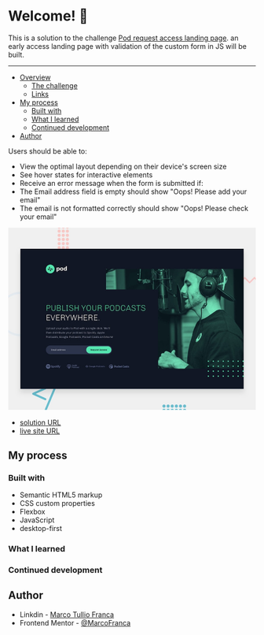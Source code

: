# Welcome! 👋

This is a solution to the challenge [Pod request access landing page](https://www.frontendmentor.io/challenges/pod-request-access-landing-page-eyTmdkLSG). an early access landing page with validation of the custom form in JS will be built.

---

- [Overview](#overview)
    - [The challenge](#the-challenge)
    - [Links](#links)
- [My process](#my-process)
    - [Built with](#built-with)
    - [What I learned](#what-i-learned)
    - [Continued development](#continued-development)
- [Author](#author)

Users should be able to:

- View the optimal layout depending on their device's screen size
- See hover states for interactive elements
- Receive an error message when the form is submitted if:
- The Email address field is empty should show "Oops! Please add your email"
- The email is not formatted correctly should show "Oops! Please check your email"

![gif of template](./assets/readme/preview.jpg)

- [solution URL](https://github.com/MarcoFranca/Pod-request-access-landing-page)
- [live site URL](https://github.com/MarcoFranca/Pod-request-access-landing-page)

## My process

### Built with

- Semantic HTML5 markup
- CSS custom properties
- Flexbox
- JavaScript
- desktop-first

### What I learned
### Continued development
## Author
- Linkdin - [Marco Tullio Franca](https://www.linkedin.com/in/marco-franca/)
- Frontend Mentor - [@MarcoFranca](https://www.frontendmentor.io/profile/MarcoFranca)
